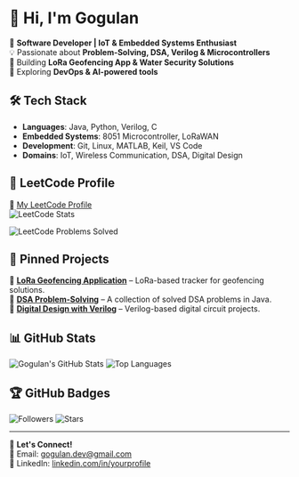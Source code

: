 # 👋 Hi, I'm Gogulan

🚀 **Software Developer | IoT & Embedded Systems Enthusiast**  
💡 Passionate about **Problem-Solving, DSA, Verilog & Microcontrollers**  
🔧 Building **LoRa Geofencing App & Water Security Solutions**  
📌 Exploring **DevOps & AI-powered tools**  

## 🛠 Tech Stack

- **Languages**: Java, Python, Verilog, C
- **Embedded Systems**: 8051 Microcontroller, LoRaWAN
- **Development**: Git, Linux, MATLAB, Keil, VS Code
- **Domains**: IoT, Wireless Communication, DSA, Digital Design

## 🚀 LeetCode Profile
🔗 [My LeetCode Profile](https://leetcode.com/your-username/)  
![LeetCode Stats](https://leetcard.jacoblin.cool/gogulan_3?theme=dark&ext=heatmap)

![LeetCode Problems Solved](https://img.shields.io/badge/dynamic/json?color=blue&label=LeetCode&query=totalSolved&suffix=%20solved&url=https://leetcode-stats-api.herokuapp.com/gogulan_3)


## 📌 Pinned Projects

🔹 [**LoRa Geofencing Application**](https://github.com/Gogulan-dev/LoRa-GPS-Tracker-No-GSM-Internet) – LoRa-based tracker for geofencing solutions.  
🔹 [**DSA Problem-Solving**](https://github.com/Gogulan-dev/DSA-Solved-Problems-main) – A collection of solved DSA problems in Java.  
🔹 [**Digital Design with Verilog**](https://github.com/your-repo) – Verilog-based digital circuit projects.  

## 📊 GitHub Stats

![Gogulan's GitHub Stats](https://github-readme-stats.vercel.app/api?username=Gogulan-dev&show_icons=true&theme=radical)
![Top Languages](https://github-readme-stats.vercel.app/api/top-langs/?username=Gogulan-dev&layout=compact&theme=radical&cache_seconds=0)

## 🏆 GitHub Badges

![Followers](https://img.shields.io/github/followers/Gogulan-dev?style=social)
![Stars](https://img.shields.io/github/stars/Gogulan-dev?affiliations=OWNER&style=social)

---
💬 **Let's Connect!**  
📧 Email: [gogulan.dev@gmail.com](mailto:gogulan.dev@gmail.com)  
🔗 LinkedIn: [linkedin.com/in/yourprofile](https://linkedin.com/in/yourprofile)
